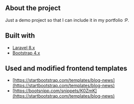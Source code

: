 <!-- ABOUT THE PROJECT -->
## About the project

Just a demo project so that I can include it in my portfolio :P.

## Built with

* [Laravel 8.x](https://laravel.com)
* [Bootstrap 4.x](https://getbootstrap.com/)


## Used and modified frontend templates

* [https://startbootstrap.com/templates/blog-news](https://startbootstrap.com/templates/blog-news)
* [https://bootsnipp.com/snippets/K0ZmK](https://startbootstrap.com/templates/blog-news)
